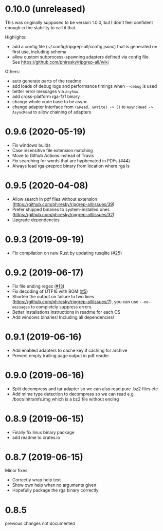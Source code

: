 # 0.10.0 (unreleased)

This was originally supposed to be version 1.0.0, but I don't feel confident enough in the stability to call it that.

Highlights:

- add a config file (~/.config/ripgrep-all/config.jsonc) that is generated on first use, including schema
- allow custom subprocess-spawning adapters defined via config file. See https://github.com/phiresky/ripgrep-all/wiki

Others:

- auto generate parts of the readme
- add loads of debug logs and performance timings when `--debug` is used
- better error messages via `anyhow`
- add cross-platform rga-fzf binary
- change whole code base to be async
- change adapter interface from `(&Read, &Write) -> ()` to `AsyncRead -> AsyncRead` to allow chaining of adapters

# 0.9.6 (2020-05-19)

- Fix windows builds
- Case insensitive file extension matching
- Move to Github Actions instead of Travis
- Fix searching for words that are hyphenated in PDFs (#44)
- Always load rga-preproc binary from location where rga is

# 0.9.5 (2020-04-08)

- Allow search in pdf files without extension (https://github.com/phiresky/ripgrep-all/issues/39)
- Prefer shipped binaries to system-installed ones (https://github.com/phiresky/ripgrep-all/issues/32)
- Upgrade dependencies

# 0.9.3 (2019-09-19)

- Fix compilation on new Rust by updating rusqlite ([#25](https://github.com/phiresky/ripgrep-all/pull/25))

# 0.9.2 (2019-06-17)

- Fix file ending regex ([#13](https://github.com/phiresky/ripgrep-all/issues/13))
- Fix decoding of UTF16 with BOM ([#5](https://github.com/phiresky/ripgrep-all/issues/5))
- Shorten the output on failure to two lines (https://github.com/phiresky/ripgrep-all/issues/7), you can use `--no-messages` to completely suppress errors.
- Better installations instructions in readme for each OS
- Add windows binaries! Including all dependencies!

# 0.9.1 (2019-06-16)

- Add enabled adapters to cache key if caching for archive
- Prevent empty trailing page output in pdf reader

# 0.9.0 (2019-06-16)

- Split decompress and tar adapter so we can also read pure .bz2 files etc
- Add mime type detection to decompress so we can read e.g. /boot/initramfs.img which is a bz2 file without ending

# 0.8.9 (2019-06-15)

- Finally fix linux binary package
- add readme to crates.io

# 0.8.7 (2019-06-15)

Minor fixes

- Correctly wrap help text
- Show own help when no arguments given
- Hopefully package the rga binary correctly

# 0.8.5

previous changes not documented
